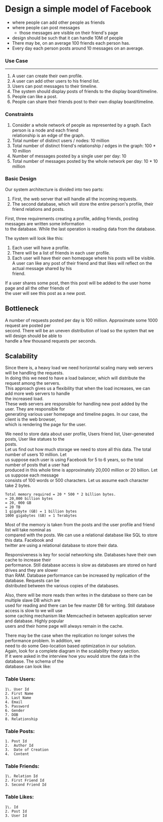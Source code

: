# Design a simple model of Facebook
- where people can add other people as friends
- where people can post messages 
    - those messages are visible on their friend's page
- design should be such that it can handle 10M of people
- There may be, on an average 100 friends each person has. 
- Every day each person posts around 10 messages on an average.


### Use Case
--------
1.  A user can create their own profile.
2.  A user can add other users to his friend list.
3.  Users can post messages to their timeline.
4.  The system should display posts of friends to the display board/timeline.
5.  People can like a post.
6.  People can share their friends post to their own display board/timeline.

### Constraints
1.  Consider a whole network of people as represented by a graph. Each person is a node and each friend\
    relationship is an edge of the graph.
2.  Total number of distinct users / nodes: 10 million
3.  Total number of distinct friend's relationship / edges in the graph: 100 * 10 million
4.  Number of messages posted by a single user per day: 10
5.  Total number of messages posted by the whole network per day: 10 * 10 million

### Basic Design
Our system architecture is divided into two parts:

1.  First, the web server that will handle all the incoming requests.
2.  The second database, which will store the entire person's profile, their friend relations and posts.

First, three requirements creating a profile, adding friends, posting messages are written some information\
to the database. While the last operation is reading data from the database.

The system will look like this:
1.  Each user will have a profile.
2.  There will be a list of friends in each user profile.
3.  Each user will have their own homepage where his posts will be visible.\
    A user can like any post of their friend and that likes will reflect on the actual message shared by his\
    friend.

If a user shares some post, then this post will be added to the user home page and all the other friends of\
the user will see this post as a new post.

Bottleneck
----------

A number of requests posted per day is 100 million. Approximate some 1000 request are posted per\
second. There will be an uneven distribution of load so the system that we will design should be able to\
handle a few thousand requests per seconds.

Scalability
-----------

Since there is, a heavy load we need horizontal scaling many web servers will be handling the requests.\
In doing this we need to have a load balancer, which will distribute the request among the servers.\
This approach gives us a flexibility that when the load increases, we can add more web servers to handle\
the increased load.\
These web servers are responsible for handling new post added by the user. They are responsible for\
generating various user homepage and timeline pages. In our case, the client is the web browser,\
which is rendering the page for the user.

We need to store data about user profile, Users friend list, User-generated posts, User like statues to the\
posts.\
Let us find out how much storage we need to store all this data. The total number of users 10 million. Let\
us suppose each user is using Facebook for 5 to 6 years, so the total number of posts that a user had\
produced in this whole time is approximately 20,000 million or 20 billion. Let us suppose each message\
consists of 100 words or 500 characters. Let us assume each character take 2 bytes.

```
Total memory required = 20 * 500 * 2 billion bytes.
= 20,000 billion bytes
= 20, 000 GB
= 20 TB
1 gigabyte (GB) = 1 billion bytes
1000 gigabytes (GB) = 1 Terabytes

```

Most of the memory is taken from the posts and the user profile and friend list will take nominal as\
compared with the posts. We can use a relational database like SQL to store this data. Facebook and\
twitter are using a relational database to store their data.

Responsiveness is key for social networking site. Databases have their own cache to increase their\
performance. Still database access is slow as databases are stored on hard drives and they are slower\
than RAM. Database performance can be increased by replication of the database. Requests can be\
distributed between the various copies of the databases.

Also, there will be more reads then writes in the database so there can be multiple slave DB which are\
used for reading and there can be few master DB for writing. Still database access is slow to we will use\
some caching mechanism like Memcached in between application server and database. Highly popular\
users and their home page will always remain in the cache.

There may be the case when the replication no longer solves the performance problem. In addition, we\
need to do some Geo-location based optimization in our solution.\
Again, look for a complete diagram in the scalability theory section.\
If it were asked in the interview how you would store the data in the database. The schema of the\
database can look like:

### Table Users:

```
1\. User Id
2. First Name
3. Last Name
4. Email
5. Password
6. Gender
7. DOB
8. Relationship

```

### Table Posts:

```
1. Post Id
2.  Author Id
3.  Date of Creation
4.  Content

```

### Table Friends:

```
1\. Relation Id
2. First Friend Id
3. Second Friend Id

```

### Table Likes:

```
1\. Id
2. Post Id
3. User Id

```